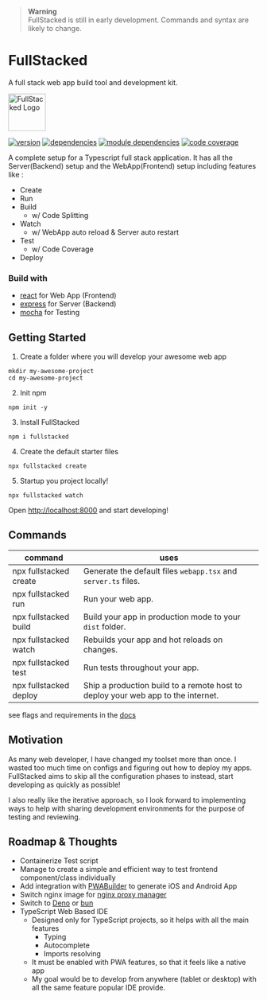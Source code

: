 > **Warning** <br />
> FullStacked is still in early development. Commands and syntax are likely to change.

# FullStacked
A full stack web app build tool and development kit.

[<img src="https://fullstacked.org/favicon.png" alt="FullStacked Logo" width="75px" />](https://fullstacked.org/)


[![version](https://img.shields.io/badge/version-0.3.5-01b0de)](https://www.npmjs.com/package/fullstacked)
[![dependencies](https://img.shields.io/badge/dependencies-18-yellowgreen)](https://www.npmjs.com/package/fullstacked?activeTab=dependencies)
[![module dependencies](https://img.shields.io/badge/module%20deps-360-yellow)](https://npmgraph.js.org/?q=fullstacked)
[![code coverage](https://img.shields.io/badge/coverage-81.55%25-yellowgreen)](https://cplepage.github.io/fullstacked-code-coverage/)


A complete setup for a Typescript full stack application.
It has all the Server(Backend) setup and the WebApp(Frontend) setup including features like :
* Create
* Run
* Build
  * w/ Code Splitting
* Watch
  * w/ WebApp auto reload & Server auto restart
* Test
  * w/ Code Coverage
* Deploy

### Build with
* [react](https://github.com/facebook/react) for Web App (Frontend)
* [express](https://github.com/expressjs/express) for Server (Backend)
* [mocha](https://github.com/mochajs/mocha) for Testing 

## Getting Started

1. Create a folder where you will develop your awesome web app
```shell
mkdir my-awesome-project
cd my-awesome-project
```
2. Init npm
```shell
npm init -y
```
3. Install FullStacked
```shell
npm i fullstacked
```
4. Create the default starter files
```shell
npx fullstacked create
```
5. Startup you project locally!
```shell
npx fullstacked watch
```
Open [http://localhost:8000](http://localhost:8000/) and start developing!

## Commands

| command | uses |
| --- | --- |
| npx fullstacked create | Generate the default files `webapp.tsx` and `server.ts` files. |
| npx fullstacked run | Run your web app. |
| npx fullstacked build | Build your app in production mode to your `dist` folder. |
| npx fullstacked watch | Rebuilds your app and hot reloads on changes. |
| npx fullstacked test | Run tests throughout your app. |
| npx fullstacked deploy | Ship a production build to a remote host to deploy your web app to the internet.|

see flags and requirements in the [docs](https://fullstacked.org/docs/commands)

## Motivation
As many web developer, I have changed my toolset more than once. I wasted
too much time on configs and figuring out how to deploy my apps. FullStacked aims to skip
all the configuration phases to instead, start developing as quickly as possible!

I also really like the iterative approach, so I look forward to implementing ways to help with 
sharing development environments for the purpose of testing and reviewing.

## Roadmap & Thoughts

* Containerize Test script
* Manage to create a simple and efficient way to test frontend component/class individually
* Add integration with [PWABuilder](https://github.com/pwa-builder/PWABuilder) to generate iOS and Android App
* Switch nginx image for [nginx proxy manager](https://github.com/NginxProxyManager/nginx-proxy-manager)
* Switch to [Deno](https://github.com/denoland/deno) or [bun](https://github.com/Jarred-Sumner/bun)
* TypeScript Web Based IDE
  * Designed only for TypeScript projects, so it helps with all the main features
    * Typing
    * Autocomplete
    * Imports resolving
  * It must be enabled with PWA features, so that it feels like a native app
  * My goal would be to develop from anywhere (tablet or desktop) with all the same feature popular IDE provide.
